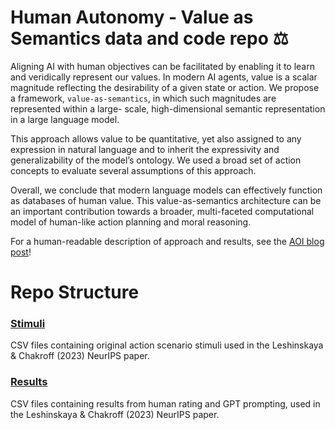 # Human Autonomy - Value as Semantics data and code repo ⚖️

Aligning AI with human objectives can be facilitated by enabling it to learn and veridically represent our values. In modern AI agents, value is a scalar magnitude reflecting the desirability of a given state or action. We propose a framework, `value-as-semantics`, in which such magnitudes are represented within a large- scale, high-dimensional semantic representation in a large language model.

This approach allows value to be quantitative, yet also assigned to any expression in natural language and to inherit the expressivity and generalizability of the model’s ontology. We used a broad set of action concepts to evaluate several assumptions of this approach.

Overall, we conclude that modern language models can effectively function as databases of human value. This value-as-semantics architecture can be an important contribution towards a broader, multi-faceted computational model of human-like action planning and moral reasoning.

For a human-readable description of approach and results, see the [AOI blog post](link)!

# Repo Structure

### [Stimuli](./Stimuli)

CSV files containing original action scenario stimuli used in the Leshinskaya & Chakroff (2023) NeurIPS paper.

### [Results](./Results)

CSV files containing results from human rating and GPT prompting, used in the Leshinskaya & Chakroff (2023) NeurIPS paper.
